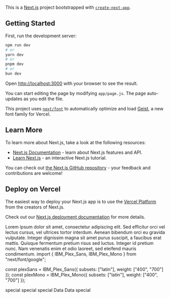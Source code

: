 This is a [Next.js](https://nextjs.org) project bootstrapped with [`create-next-app`](https://github.com/vercel/next.js/tree/canary/packages/create-next-app).

## Getting Started

First, run the development server:

```bash
npm run dev
# or
yarn dev
# or
pnpm dev
# or
bun dev
```

Open [http://localhost:3000](http://localhost:3000) with your browser to see the result.

You can start editing the page by modifying `app/page.js`. The page auto-updates as you edit the file.

This project uses [`next/font`](https://nextjs.org/docs/app/building-your-application/optimizing/fonts) to automatically optimize and load [Geist](https://vercel.com/font), a new font family for Vercel.

## Learn More

To learn more about Next.js, take a look at the following resources:

- [Next.js Documentation](https://nextjs.org/docs) - learn about Next.js features and API.
- [Learn Next.js](https://nextjs.org/learn) - an interactive Next.js tutorial.

You can check out [the Next.js GitHub repository](https://github.com/vercel/next.js) - your feedback and contributions are welcome!

## Deploy on Vercel

The easiest way to deploy your Next.js app is to use the [Vercel Platform](https://vercel.com/new?utm_medium=default-template&filter=next.js&utm_source=create-next-app&utm_campaign=create-next-app-readme) from the creators of Next.js.

Check out our [Next.js deployment documentation](https://nextjs.org/docs/app/building-your-application/deploying) for more details.

Lorem ipsum dolor sit amet, consectetur adipiscing elit. Sed efficitur orci vel lectus cursus, vel ultrices tortor interdum. 
      Aenean bibendum orci eu gravida vulputate. Integer dignissim magna sit amet purus suscipit, a faucibus erat mattis. 
      Quisque fermentum pretium risus sed luctus. Integer id pretium nunc. Nam venenatis enim et odio laoreet, sed eleifend mauris condimentum.
import { IBM_Plex_Sans, IBM_Plex_Mono } from "next/font/google";

const plexSans = IBM_Plex_Sans({ subsets: ["latin"], weight: ["400", "700"] });
const plexMono = IBM_Plex_Mono({ subsets: ["latin"], weight: ["400", "700"] });

 <span className="backdrop-blur-md bg-white/20 px-3 py-1 rounded-lg border border-white/30 text-white">
              special
            </span>
            <span
              className="relative px-3 py-1 border-4 border-black rounded-full font-bold"
              style={{ boxShadow: "box-shadow: 3px 3px 0 #000" }}
            >
              special
            </span>
            <span className="relative inline-block px-4 py-1 font-bold">
              <span className="absolute inset-0 rounded-full border-2 border-pink-500 animate-pulse"></span>
              <span className="relative">special</span>
            </span>       <span className="relative inline-block">
              <span className="absolute -inset-1 bg-[#008080] rounded-full blur-sm -z-10"></span>
              <span className="relative font-bold">Data</span>
            </span>
            <span className="relative bg-[#008080] px-4 py-1 rounded-lg font-bold">
              Data
              <span className="absolute left-2 bottom-[-6px] w-3 h-3 bg-[#008080] rotate-45"></span>
            </span>              <span class="relative inline-block">
                <span class="absolute -inset-1 bg-yellow-300 rounded-full blur-sm -z-10"></span>
                <span class="relative font-bold">special</span>
              </span>
